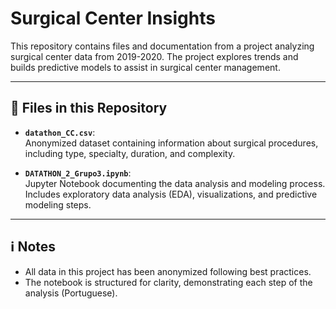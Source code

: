 # Surgical Center Insights  

This repository contains files and documentation from a project analyzing surgical center data from 2019-2020. The project explores trends and builds predictive models to assist in surgical center management.  

---

## 📂 Files in this Repository  

- **`datathon_CC.csv`**:  
  Anonymized dataset containing information about surgical procedures, including type, specialty, duration, and complexity.  

- **`DATATHON_2_Grupo3.ipynb`**:  
  Jupyter Notebook documenting the data analysis and modeling process. Includes exploratory data analysis (EDA), visualizations, and predictive modeling steps.  

---

## ℹ️ Notes  

- All data in this project has been anonymized following best practices.  
- The notebook is structured for clarity, demonstrating each step of the analysis (Portuguese).  
